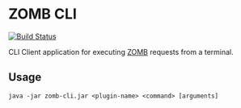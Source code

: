 # ZOMB CLI
[![Build Status](https://drone.io/github.com/shrimpza/zomb-cli/status.png)](https://drone.io/github.com/shrimpza/zomb-cli/latest)

CLI Client application for executing [ZOMB](https://github.com/shrimpza/zomb/)
requests from a terminal.

## Usage

`java -jar zomb-cli.jar <plugin-name> <command> [arguments]`

